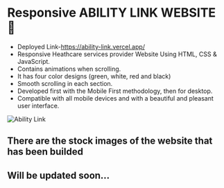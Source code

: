 # Responsive ABILITY LINK WEBSITE 🏥

- Deployed Link-https://ability-link.vercel.app/
- Responsive Heathcare services provider Website Using HTML, CSS & JavaScript.
- Contains animations when scrolling.
- It has four color designs (green, white, red and black)
- Smooth scrolling in each section.
- Developed first with the Mobile First methodology, then for desktop.
- Compatible with all mobile devices and with a beautiful and pleasant user interface.



![Ability Link](/) 
## There are the stock images of the website that has been builded
## Will be updated soon...
